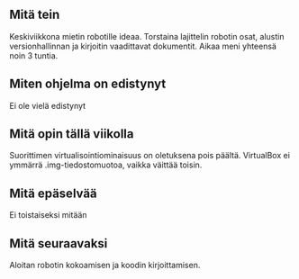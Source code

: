 ## Mitä tein

Keskiviikkona mietin robotille ideaa. Torstaina lajittelin robotin osat, alustin versionhallinnan ja kirjoitin vaadittavat dokumentit. Aikaa meni yhteensä noin 3 tuntia.

## Miten ohjelma on edistynyt

Ei ole vielä edistynyt

## Mitä opin tällä viikolla

Suorittimen virtualisointiominaisuus on oletuksena pois päältä. VirtualBox ei ymmärrä .img-tiedostomuotoa, vaikka väittää toisin.

## Mitä epäselvää

Ei toistaiseksi mitään

## Mitä seuraavaksi

Aloitan robotin kokoamisen ja koodin kirjoittamisen.
